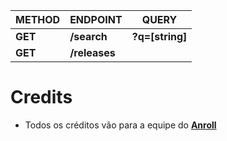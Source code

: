 | METHOD  | ENDPOINT     | QUERY           |
| ------  | ------------ | --------------- |
| **GET** | **/search**  | **?q=[string]** |
| **GET** | **/releases**  |  |

# Credits
* Todos os créditos vão para a equipe do **[Anroll](https://www.anroll.net/)**<br>
